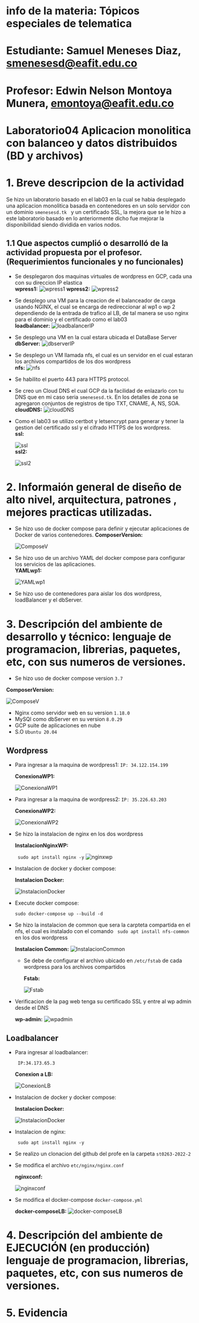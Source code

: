 # info de la materia: Tópicos especiales de telematica 
# Estudiante: Samuel Meneses Diaz, smenesesd@eafit.edu.co
# Profesor: Edwin Nelson Montoya Munera, emontoya@eafit.edu.co
# Laboratorio04 Aplicacion monolitica con balanceo y datos distribuidos (BD y archivos)
# 1. Breve descripcion de la actividad
Se hizo un laboratorio basado en el lab03 en la cual se habia desplegado una aplicacion monolitica basada en contenedores en un solo servidor con un dominio ```smenesesd.tk ``` y un certificado SSL, la mejora que se le hizo a este laboratorio basado en lo anteriormente dicho fue mejorar la disponibilidad siendo dividida en varios nodos.

## 1.1 Que aspectos cumplió o desarrolló de la actividad propuesta por el profesor. (Requerimientos funcionales y no funcionales)
-  Se desplegaron dos maquinas virtuales de wordpress en GCP, cada una con su direccion IP elastica  
__wpress1:__
![wpress1](https://raw.githubusercontent.com/smenesesd/TopicosTelematica/master/lab04/img/wp1.png)
__wpress2:__
![wpress2](https://raw.githubusercontent.com/smenesesd/TopicosTelematica/master/lab04/img/wp2.png)
- Se desplego una VM para la creacion de el balanceador de carga usando NGINX, el cual se encarga de redireccionar al wp1 o wp 2 dependiendo de la entrada de trafico al LB, de tal manera se uso nginx para el dominio y el certificado como el lab03  
__loadbalancer:__
![loadbalancerIP](https://raw.githubusercontent.com/smenesesd/TopicosTelematica/master/lab04/img/lbalancerIP.png)
- Se desplego una VM en la cual estara ubicada el DataBase Server   
__dbServer:__
![dbserverIP](https://raw.githubusercontent.com/smenesesd/TopicosTelematica/master/lab04/img/dbserver.png)
- Se desplego un VM llamada nfs, el cual es un servidor en el cual estaran los archivos compartidos de los dos wordpress   
__nfs:__
![nfs](https://raw.githubusercontent.com/smenesesd/TopicosTelematica/master/lab04/img/nfs.png)
- Se habilito el puerto 443 para HTTPS protocol. 
- Se creo un Cloud DNS el cual GCP da la facilidad de enlazarlo con tu DNS que en mi caso seria ``` smenesesd.tk ```. En los detalles de zona se agregaron conjuntos de registros de tipo TXT, CNAME, A, NS, SOA.   
__cloudDNS:__
![cloudDNS](https://raw.githubusercontent.com/smenesesd/TopicosTelematica/master/lab04/img/cloudDNS.png)
- Como el lab03 se utilizo certbot y letsencrypt para generar y tener la gestion del certificado ssl y el cifrado HTTPS de los wordpress.   
__ssl:__
   
   ![ssl](https://raw.githubusercontent.com/smenesesd/TopicosTelematica/master/lab04/img/ssl.png)   
__ssl2:__

   ![ssl2](https://raw.githubusercontent.com/smenesesd/TopicosTelematica/master/lab04/img/ssl2.png)
# 2. Informaión general de diseño de alto nivel, arquitectura, patrones , mejores practicas utilizadas.
- Se hizo uso de docker compose para definir y ejecutar aplicaciones de Docker de varios contenedores.
__ComposerVersion:__

  ![ComposeV](https://raw.githubusercontent.com/smenesesd/TopicosTelematica/master/lab04/img/composeVersion.png)
- Se hizo uso de un archivo YAML del docker compose para configurar los servicios de las aplicaciones.   
__YAMLwp1:__

   ![YAMLwp1](https://raw.githubusercontent.com/smenesesd/TopicosTelematica/master/lab04/img/YAMLwp1.png)

- Se hizo uso de contenedores para aislar los dos wordpress, loadBalancer y el dbServer.

# 3. Descripción del ambiente de desarrollo y técnico: lenguaje de programacion, librerias, paquetes, etc, con sus numeros de versiones.
- Se hizo uso de docker compose version ``` 3.7 ```

__ComposerVersion:__

  ![ComposeV](https://raw.githubusercontent.com/smenesesd/TopicosTelematica/master/lab04/img/composeVersion.png)

- Nginx como servidor web en su version ```1.18.0```
- MySQl como dbServer en su version ```8.0.29```
- GCP suite de aplicaciones en nube 
- S.O ```Ubuntu 20.04```

## Wordpress
- Para ingresar a la maquina de wordpress1:
```IP: 34.122.154.199```

  __ConexionaWP1:__

  ![ConexionaWP1](https://raw.githubusercontent.com/smenesesd/TopicosTelematica/master/lab04/img/conexionawp1.png)

- Para ingresar a la maquina de wordpress2:
```IP: 35.226.63.203```

  __ConexionaWP2:__

  ![ConexionaWP2](https://raw.githubusercontent.com/smenesesd/TopicosTelematica/master/lab04/img/conexionawp2.png)

- Se hizo la instalacion de nginx en los dos wordpress

  __InstalacionNginxWP:__

  ``` sudo apt install nginx -y```
  ![nginxwp](https://raw.githubusercontent.com/smenesesd/TopicosTelematica/master/lab04/img/nginxwp.png)

- Instalacion de docker y docker compose:

  __Instalacion Docker:__

  ![InstalacionDocker](https://raw.githubusercontent.com/smenesesd/TopicosTelematica/master/lab04/img/instalacionDocker.png)
 
- Execute docker compose:

  ```sudo docker-compose up --build -d```
- Se hizo la instalacion de common que sera la carpteta compartida en el nfs, el cual es instalado con el comando ``` sudo apt install nfs-common``` en los dos wordpress

  __Instalacion Common:__
  ![InstalacionCommon](https://raw.githubusercontent.com/smenesesd/TopicosTelematica/master/lab04/img/instalacionCommon.png)
   - Se debe de configurar el archivo ubicado en ```/etc/fstab``` de cada wordpress para los archivos compartidos

     __Fstab:__

     ![Fstab](https://raw.githubusercontent.com/smenesesd/TopicosTelematica/master/lab04/img/fstab.png)
 - Verificacion de la pag web tenga su certificado SSL y entre al wp admin desde el DNS   

   __wp-admin:__
  ![wpadmin](https://raw.githubusercontent.com/smenesesd/TopicosTelematica/master/lab04/img/wpadmin.png)

## Loadbalancer
- Para ingresar al loadbalancer:

  ``` IP:34.173.65.3```

  __Conexion a LB:__

  ![ConexionLB](https://raw.githubusercontent.com/smenesesd/TopicosTelematica/master/lab04/img/conexionLoadB.png)

- Instalacion de docker y docker compose:

  __Instalacion Docker:__

  ![InstalacionDocker](https://raw.githubusercontent.com/smenesesd/TopicosTelematica/master/lab04/img/instalacionDocker.png)

- Instalacion de nginx:

  ``` sudo apt install nginx -y```

- Se realizo un clonacion del github del profe en la carpeta ```st0263-2022-2``` 
- Se modifica el archivo ```etc/nginx/nginx.conf```

  __nginxconf:__

  ![nginxconf](https://raw.githubusercontent.com/smenesesd/TopicosTelematica/master/lab04/img/nginxconf.png)

- Se modifica el docker-compose ```docker-compose.yml```

  __docker-composeLB:__
  ![docker-composeLB]()

# 4. Descripción del ambiente de EJECUCIÓN (en producción) lenguaje de programacion, librerias, paquetes, etc, con sus numeros de versiones.

# 5. Evidencia